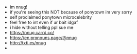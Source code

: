 - im nnug!
- if you're seeing this NOT because of ponytown im very sorry
- self proclaimed ponytown microcelebrity
- feel free to int even if ur bait idgaf
- i hide without telling ppl sue me
- https://nnug.carrd.co/
- https://en.pronouns.page/@nnug
- http://txti.es/nnug
- 

<!---
nnnug/nnnug is a ✨ special ✨ repository because its `README.md` (this file) appears on your GitHub profile.
You can click the Preview link to take a look at your changes.
--->

